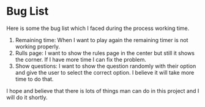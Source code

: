 # Bug List
Here is some the bug list which I faced during the process working time.

1.	Remaining time: When I want to play again the remaining timer is not working properly.
2.	Rulls page: I want to show the rules page in the center but still it shows the corner. If I have more time I can fix the problem.
3.	Show questions: I want to show the question randomly with their option and give the user to select the correct option. I believe it will take more time to do that. 

I hope and believe that there is lots of things man can do in this project and I will do it shortly.  


 
